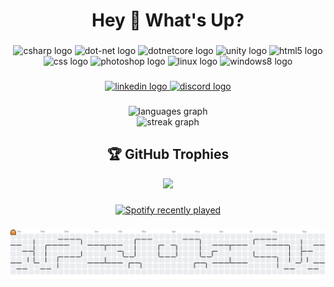 <h1 align="center">Hey 👋 What's Up?</h1>

###

<!-- Skills Section -->
<div align="center">
  <img src="https://cdn.jsdelivr.net/gh/devicons/devicon/icons/csharp/csharp-original.svg" width="10%" alt="csharp logo" />
  <img src="https://cdn.jsdelivr.net/gh/devicons/devicon/icons/dot-net/dot-net-original.svg" width="10%" alt="dot-net logo" />
  <img src="https://cdn.jsdelivr.net/gh/devicons/devicon/icons/dotnetcore/dotnetcore-original.svg" width="10%" alt="dotnetcore logo" />
  <img src="https://cdn.jsdelivr.net/gh/devicons/devicon/icons/unity/unity-original.svg" width="10%" alt="unity logo" />
  <img src="https://cdn.jsdelivr.net/gh/devicons/devicon/icons/html5/html5-original.svg" width="10%" alt="html5 logo" />
  <img src="https://cdn.jsdelivr.net/gh/devicons/devicon/icons/css3/css3-original.svg" width="10%" alt="css logo" />
  <img src="https://cdn.jsdelivr.net/gh/devicons/devicon/icons/photoshop/photoshop-plain.svg" width="10%" alt="photoshop logo" />
  <img src="https://cdn.jsdelivr.net/gh/devicons/devicon/icons/linux/linux-original.svg" width="10%" alt="linux logo" />
  <img src="https://cdn.jsdelivr.net/gh/devicons/devicon/icons/windows8/windows8-original.svg" width="10%" alt="windows8 logo" />
</div>

###

<!-- Social Links -->
<div align="center">
  <a href="https://www.linkedin.com/in/yousef-waleed-6555472a6/" target="_blank">
    <img src="https://img.shields.io/static/v1?message=LinkedIn&logo=linkedin&label=&color=0077B5&logoColor=white&style=for-the-badge" alt="linkedin logo" />
  </a>
  <a href="https://discord.com/users/494954574289960960" target="_blank">
    <img src="https://img.shields.io/static/v1?message=Discord&logo=discord&label=&color=7289DA&logoColor=white&style=for-the-badge" alt="discord logo" />
  </a>
</div>

###

<!-- Stats Section -->
<div align="center">

  <img src="https://github-readme-stats.vercel.app/api/top-langs?username=joewaleed&layout=compact&langs_count=5&theme=tokyonight&hide_border=false" width="90%" alt="languages graph" />

  <br/>

  <img src="https://streak-stats.demolab.com?user=joewaleed&mode=daily&theme=tokyonight&hide_border=false&border_radius=5" width="90%" alt="streak graph" />

  <br/>

  <h2 align="center">🏆 GitHub Trophies</h2>

<div align="center">

<img src="https://github-profile-trophy.vercel.app?username=joewaleed&theme=tokyonight&no-frame=true&row=2&column=4&margin-w=10&margin-h=10" width="95%" />

</div>

###

<!-- Spotify Section -->
<div align="center">
  <a href="https://open.spotify.com/user/flm49unhqejg30ylp7dnnviqu">
    <img src="https://spotify-recently-played-readme.vercel.app/api?user=flm49unhqejg30ylp7dnnviqu&count=5&unique=true" width="90%" alt="Spotify recently played" />
  </a>
</div>

###

<!-- Contribution Graph -->
<picture>
  <source media="(prefers-color-scheme: dark)" srcset="https://raw.githubusercontent.com/joewaleed/joewaleed/output/pacman-contribution-graph-dark.svg">
  <source media="(prefers-color-scheme: light)" srcset="https://raw.githubusercontent.com/joewaleed/joewaleed/output/pacman-contribution-graph.svg">
  <img alt="pacman contribution graph" src="https://raw.githubusercontent.com/joewaleed/joewaleed/output/pacman-contribution-graph.svg" width="100%">
</picture>